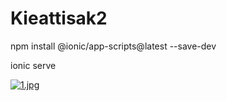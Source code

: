 # Kieattisak2

npm install @ionic/app-scripts@latest --save-dev

ionic serve

[![1.jpg](https://i.postimg.cc/4dqV8cxP/1.jpg)](https://postimg.cc/vg74Tc9x)
